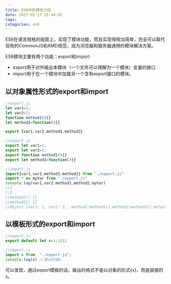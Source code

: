 ```yaml
---
title: ES6中的模块介绍
date: 2017-05-17 15:44:45
tags:
categories: es6
---
```


ES6在语言规格的层面上，实现了模块功能，而且实现得相当简单，完全可以取代现有的CommonJS和AMD规范，成为浏览器和服务器通用的模块解决方案。

ES6模块主要有两个功能：export和import

- export用于对外输出本模块（一个文件可以理解为一个模块）变量的接口
- import用于在一个模块中加载另一个含有export接口的模块。

## 以对象属性形式的export和import

```jsx
//export.js
let var1=1;
let var2=2;
function method1(){}
let method2=function(){}

export {var1,var2,method1,method2}
```

```jsx
//export.js
export let var1=1;
export let var2=2;
export function method1(){}
export let method2=function(){}
```

```jsx
//import.js
import{var1,var2,method1,method2} from "./export.js"
import * as myVar from "./export.js"
console.log(var1,var2,method1,method2,myVar)
//1
//2 
//method1() {} 
//method2() {} 
//Object {var1: 1, var2: 2,  method1:method1(),method2:method2(),default: "aaaa",__esModule: true}
```

## 以模板形式的export和import

```jsx
//export.js
export default let x=1;1212

//import.js
import x from  "./export.js";
console.log(x) //输出的是x
```

可以发现，通过export模板的话，输出的格式不是以对象的形式{x}，而是直接的x。